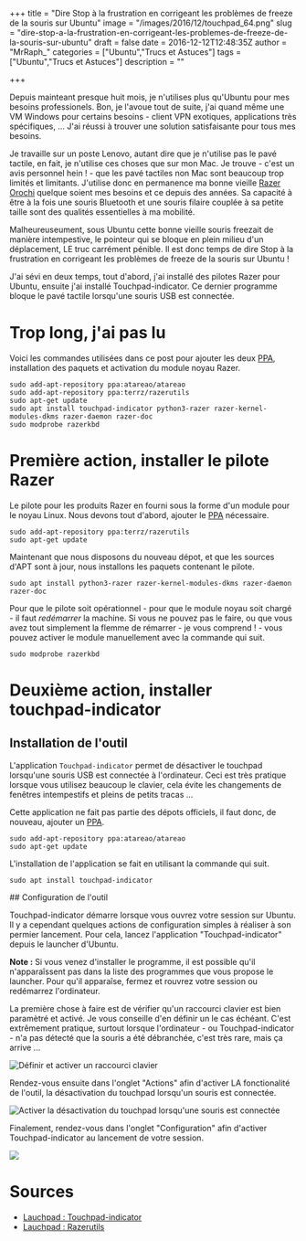 +++
title = "Dire Stop à la frustration en corrigeant les problèmes de freeze de la souris sur Ubuntu"
image = "/images/2016/12/touchpad_64.png"
slug = "dire-stop-a-la-frustration-en-corrigeant-les-problemes-de-freeze-de-la-souris-sur-ubuntu"
draft = false
date = 2016-12-12T12:48:35Z
author = "MrRaph_"
categories = ["Ubuntu","Trucs et Astuces"]
tags = ["Ubuntu","Trucs et Astuces"]
description = ""

+++

Depuis mainteant presque huit mois, je n'utilises plus qu'Ubuntu pour mes besoins professionels. Bon, je l'avoue tout de suite, j'ai quand même une VM Windows pour certains besoins - client VPN exotiques, applications très spécifiques, ... J'ai réussi à trouver une solution satisfaisante pour tous mes besoins.

Je travaille sur un poste Lenovo, autant dire que je n'utilise pas le pavé tactile, en fait, je n'utilise ces choses que sur mon Mac. Je trouve - c'est un avis personnel hein ! - que les pavé tactiles non Mac sont beaucoup trop limités et limitants. J'utilise donc en permanence ma bonne vieille <a target="_blank" href="https://www.amazon.fr/gp/product/B0152YTWPW/ref=as_li_qf_sp_asin_il_tl?ie=UTF8&camp=1642&creative=6746&creativeASIN=B0152YTWPW&linkCode=as2&tag=techan0f-21">Razer Orochi</a> quelque soient mes besoins et ce depuis des années. Sa capacité à être à la fois une souris Bluetooth et une souris filaire couplée à sa petite taille sont des qualités essentielles à ma mobilité.

Malheureuseument, sous Ubuntu cette bonne vieille souris freezait de manière intempestive, le pointeur qui se bloque en plein milieu d'un déplacement, LE truc carrément pénible. Il est donc temps de dire Stop à la frustration en corrigeant les problèmes de freeze de la souris sur Ubuntu !

J'ai sévi en deux temps, tout d'abord, j'ai installé des pilotes Razer pour Ubuntu, ensuite j'ai installé Touchpad-indicator. Ce dernier programme bloque le pavé tactile lorsqu'une souris USB est connectée.


# Trop long, j'ai pas lu

Voici les commandes utilisées dans ce post pour ajouter les deux [PPA](https://doc.ubuntu-fr.org/ppa), installation des paquets et activation du module noyau Razer.

    sudo add-apt-repository ppa:atareao/atareao
    sudo add-apt-repository ppa:terrz/razerutils
    sudo apt-get update
    sudo apt install touchpad-indicator python3-razer razer-kernel-modules-dkms razer-daemon razer-doc
    sudo modprobe razerkbd

# Première action, installer le pilote Razer

Le pilote pour les produits Razer en fourni sous la forme d'un module pour le noyau Linux. Nous devons tout d'abord, ajouter le [PPA](https://doc.ubuntu-fr.org/ppa) nécessaire.

    sudo add-apt-repository ppa:terrz/razerutils
    sudo apt-get update

Maintenant que nous disposons du nouveau dépot, et que les sources d'APT sont à jour, nous installons les paquets contenant le pilote.

    sudo apt install python3-razer razer-kernel-modules-dkms razer-daemon razer-doc

Pour que le pilote soit opérationnel - pour que le module noyau soit chargé - il faut _redémarrer_ la machine. Si vous ne pouvez pas le faire, ou que vous avez tout simplement la flemme de rémarrer - je vous comprend ! - vous pouvez activer le module manuellement avec la commande qui suit.

    sudo modprobe razerkbd


# Deuxième action, installer touchpad-indicator


## Installation de l'outil


L'application `Touchpad-indicator` permet de désactiver le touchpad lorsqu'une souris USB est connectée à l'ordinateur. Ceci est très pratique lorsque vous utilisez beaucoup le clavier, cela évite les changements de fenêtres intempestifs et pleins de petits tracas ...

Cette application ne fait pas partie des dépots officiels, il faut donc, de nouveau, ajouter un [PPA](https://doc.ubuntu-fr.org/ppa).

    sudo add-apt-repository ppa:atareao/atareao
    sudo apt-get update

L'installation de l'application se fait en utilisant la commande qui suit.

    sudo apt install touchpad-indicator


## Configuration de l'outil

Touchpad-indicator démarre lorsque vous ouvrez votre session sur Ubuntu. Il y a cependant quelques actions de configuration simples à réaliser à son permier lancement. Pour cela, lancez l'application "Touchpad-indicator" depuis le launcher d'Ubuntu.

**Note :** Si vous venez d'installer le programme, il est possible qu'il n'apparaîssent pas dans la liste des programmes que vous propose le launcher. Pour qu'il apparaîse, fermez et rouvrez votre session ou redémarrez l'ordinateur.


La première chose à faire est de vérifier qu'un raccourci clavier est bien paramètré et activé. Je vous conseille d'en définir un le cas échéant. C'est extrêmement pratique, surtout lorsque l'ordinateur - ou Touchpad-indicator - n'a pas détecté que la souris a été débranchée, c'est très rare, mais ça arrive ...

![Définir et activer un raccourci clavier](/content/images/2016/12/touchpad-indicator_raccourci.png)


Rendez-vous ensuite dans l'onglet "Actions" afin d'activer LA fonctionalité de l'outil, la désactivation du touchpad lorsqu'un souris est connectée.


![Activer la désactivation du touchpad lorsqu'une souris est connectée](/content/images/2016/12/touchpad-indicator_actions.png)


Finalement, rendez-vous dans l'onglet "Configuration" afin d'activer Touchpad-indicator au lancement de votre session.

![](/content/images/2016/12/touchpad-indicator_demarrage.png)


# Sources

* [Lauchpad : Touchpad-indicator](https://launchpad.net/touchpad-indicator)
* [Lauchpad : Razerutils](https://launchpad.net/~terrz/+archive/ubuntu/razerutils)
